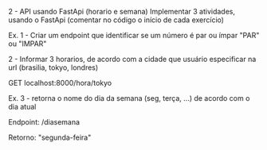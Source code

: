 2 - API usando FastApi (horario e semana)
Implementar 3 atividades, usando o FastApi (comentar no código o início de cada exercício)



Ex. 1 - Criar um endpoint que identificar se um número é par ou ímpar "PAR" ou "IMPAR"

2 - Informar 3 horarios, de acordo com a cidade que usuário especificar na url (brasilia, tokyo, londres)

GET localhost:8000/hora/tokyo



Ex. 3 - retorna o nome do dia da semana (seg, terça, ...) de acordo com o dia atual

Endpoint: /diasemana

Retorno: "segunda-feira"
